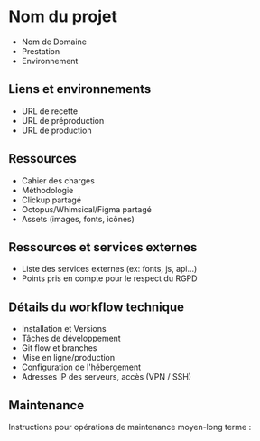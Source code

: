 # Nom du projet

- Nom de Domaine
- Prestation
- Environnement

## Liens et environnements

- URL de recette
- URL de préproduction
- URL de production

## Ressources

- Cahier des charges
- Méthodologie
- Clickup partagé
- Octopus/Whimsical/Figma partagé
- Assets (images, fonts, icônes)

## Ressources et services externes

- Liste des services externes (ex: fonts, js, api...)
- Points pris en compte pour le respect du RGPD

## Détails du workflow technique

- Installation et Versions
- Tâches de développement
- Git flow et branches
- Mise en ligne/production
- Configuration de l'hébergement
- Adresses IP des serveurs, accès (VPN / SSH)

## Maintenance

Instructions pour opérations de maintenance moyen-long terme :
